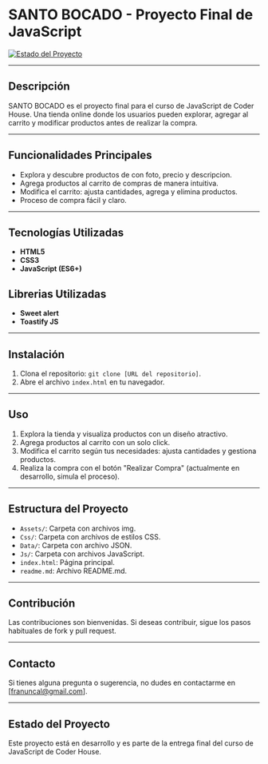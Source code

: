 # SANTO BOCADO - Proyecto Final de JavaScript

[![Estado del Proyecto](https://img.shields.io/badge/Estado-En%20Desarrollo-yellow)](https://github.com/franuncal/proyecto-Santo-Bocado)

---

## Descripción

SANTO BOCADO es el proyecto final para el curso de JavaScript de Coder House. Una tienda online donde los usuarios pueden explorar, agregar al carrito y modificar productos antes de realizar la compra.

---

## Funcionalidades Principales

- Explora y descubre productos de con foto, precio y descripcion.
- Agrega productos al carrito de compras de manera intuitiva.
- Modifica el carrito: ajusta cantidades, agrega y elimina productos.
- Proceso de compra fácil y claro.

---

## Tecnologías Utilizadas

- **HTML5**
- **CSS3**
- **JavaScript (ES6+)**
  
## Librerias Utilizadas
- **Sweet alert**
- **Toastify JS**

---

## Instalación

1. Clona el repositorio: `git clone [URL del repositorio]`.
2. Abre el archivo `index.html` en tu navegador.

---

## Uso

1. Explora la tienda y visualiza productos con un diseño atractivo.
2. Agrega productos al carrito con un solo click.
3. Modifica el carrito según tus necesidades: ajusta cantidades y gestiona productos.
4. Realiza la compra con el botón "Realizar Compra" (actualmente en desarrollo, simula el proceso).

---

## Estructura del Proyecto

- `Assets/`: Carpeta con archivos img.
- `Css/`: Carpeta con archivos de estilos CSS.
- `Data/`: Carpeta con archivo JSON.
- `Js/`: Carpeta con archivos JavaScript.
- `index.html`: Página principal.
- `readme.md`: Archivo README.md.

---

## Contribución

Las contribuciones son bienvenidas. Si deseas contribuir, sigue los pasos habituales de fork y pull request.

---

## Contacto

Si tienes alguna pregunta o sugerencia, no dudes en contactarme en [franuncal@gmail.com].

---

## Estado del Proyecto

Este proyecto está en desarrollo y es parte de la entrega final del curso de JavaScript de Coder House.
